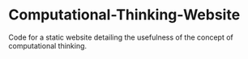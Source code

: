 # Computational-Thinking-Website
Code for a static website detailing the usefulness of the concept of computational thinking.
